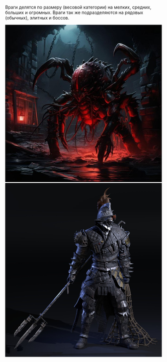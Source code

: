 Враги делятся по размеру (весовой категории) на мелких, средних, больших и огромных.
Враги так же подразделяются на рядовых (обычных), элитных и боссов.

![|300](../Cache/boss_1.jpg)		![|250](../Cache/gladiator.jpg)